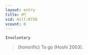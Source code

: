 ```yaml
---
layout: entry
title: ཐད་
vid: Hill:0758
vcount: 0
---
```

`Involuntary` 
> (honorific) To go (Hoshi 2003)\.


